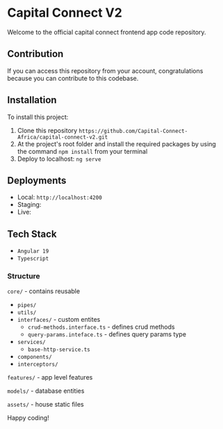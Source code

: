 # Capital Connect V2
Welcome to the official capital connect frontend app code repository.

## Contribution
If you can access this repository from your account, congratulations because you can contribute to this codebase.

## Installation
To install this project:

1. Clone this repository `https://github.com/Capital-Connect-Africa/capital-connect-v2.git`
2. At the project's root folder and install the required packages by using the command `npm install` from your terminal
3. Deploy to localhost: `ng serve`
## Deployments
* Local: `http://localhost:4200`
* Staging: 
* Live: 


## Tech Stack
* `Angular 19`
* `Typescript`

### Structure

`core/` - contains reusable  

* `pipes/`
* `utils/`
* `interfaces/` - custom entites
    * `crud-methods.interface.ts` - defines crud methods
    * `query-params.inteface.ts` - defines query params type
* `services/`
    * `base-http-service.ts`
* `components/`
* `interceptors/`

`features/` - app level features

`models/` - database entities

`assets/` - house static files

Happy coding!